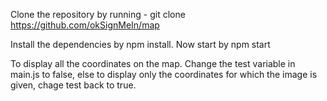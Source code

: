 Clone the repository by running - git clone https://github.com/okSignMeIn/map

Install the dependencies by npm install.
Now start by npm start

To display all the coordinates on the map. Change the test variable in main.js to false, else to display only the coordinates for which the image is given, chage test back to true.
